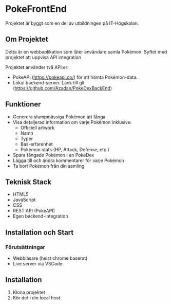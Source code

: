 # PokeFrontEnd
Projektet är byggt som en del av utbildningen på IT-Högskolan.

## Om Projektet
Detta är en webbaplikation som låter användare samla Pokémon. Syftet med projektet att uppvisa API integration

Projektet använder två API:er:
- PokeAPI (https://pokeapi.co/) för att hämta Pokémon-data.
- Lokal backend-server. Länk till git (https://github.com/Azadan/PokeDexBackEnd)


## Funktioner

- Generera slumpmässiga Pokémon att fånga
- Visa detaljerad information om varje Pokémon inklusive:
  - Officiell artwork
  - Namn
  - Typer
  - Bas-erfarenhet
  - Pokémon stats (HP, Attack, Defense, etc.)
- Spara fångade Pokémon i en PokeDex
- Lägga till och ändra kommentarer för varje Pokémon
- Ta bort Pokémon från din samling

## Teknisk Stack

- HTML5
- JavaScript
- CSS
- REST API (PokeAPI)
- Egen backend-integration

## Installation och Start

### Förutsättningar 
- Webbläsare (helst chrome baserat)
- Live server via VSCode

## Installation

1. Klona projektet
2. Kör det i din local host
